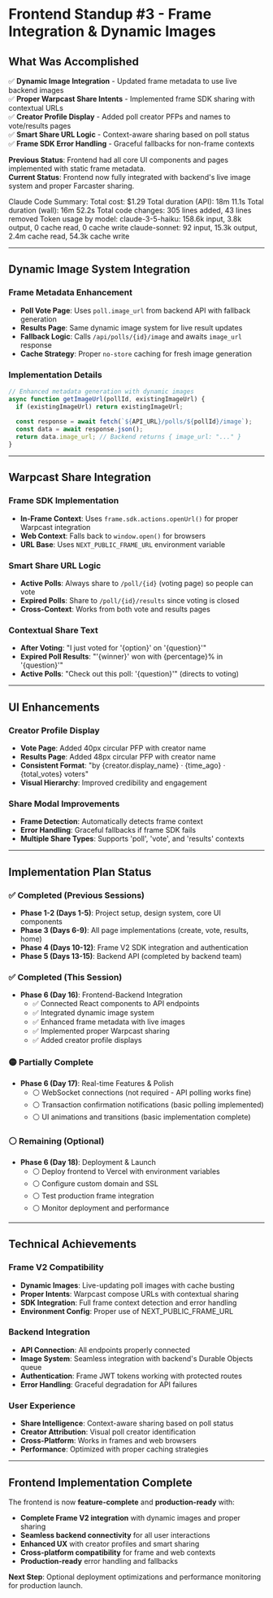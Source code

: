 # Frontend Standup #3 - Frame Integration & Dynamic Images

## What Was Accomplished

✅ **Dynamic Image Integration** - Updated frame metadata to use live backend images  
✅ **Proper Warpcast Share Intents** - Implemented frame SDK sharing with contextual URLs  
✅ **Creator Profile Display** - Added poll creator PFPs and names to vote/results pages  
✅ **Smart Share URL Logic** - Context-aware sharing based on poll status  
✅ **Frame SDK Error Handling** - Graceful fallbacks for non-frame contexts  

**Previous Status**: Frontend had all core UI components and pages implemented with static frame metadata.  
**Current Status**: Frontend now fully integrated with backend's live image system and proper Farcaster sharing.

Claude Code Summary:
Total cost:            $1.29
Total duration (API):  18m 11.1s
Total duration (wall): 16m 52.2s
Total code changes:    305 lines added, 43 lines removed
Token usage by model:
  claude-3-5-haiku:  158.6k input, 3.8k output, 0 cache read, 0 cache write
  claude-sonnet:  92 input, 15.3k output, 2.4m cache read, 54.3k cache write

---

## Dynamic Image System Integration

### **Frame Metadata Enhancement**
- **Poll Vote Page**: Uses `poll.image_url` from backend API with fallback generation
- **Results Page**: Same dynamic image system for live result updates
- **Fallback Logic**: Calls `/api/polls/{id}/image` and awaits `image_url` response
- **Cache Strategy**: Proper `no-store` caching for fresh image generation

### **Implementation Details**
```javascript
// Enhanced metadata generation with dynamic images
async function getImageUrl(pollId, existingImageUrl) {
  if (existingImageUrl) return existingImageUrl;
  
  const response = await fetch(`${API_URL}/polls/${pollId}/image`);
  const data = await response.json();
  return data.image_url; // Backend returns { image_url: "..." }
}
```

---

## Warpcast Share Integration

### **Frame SDK Implementation**
- **In-Frame Context**: Uses `frame.sdk.actions.openUrl()` for proper Warpcast integration
- **Web Context**: Falls back to `window.open()` for browsers
- **URL Base**: Uses `NEXT_PUBLIC_FRAME_URL` environment variable

### **Smart Share URL Logic**
- **Active Polls**: Always share to `/poll/{id}` (voting page) so people can vote
- **Expired Polls**: Share to `/poll/{id}/results` since voting is closed
- **Cross-Context**: Works from both vote and results pages

### **Contextual Share Text**
- **After Voting**: "I just voted for '{option}' on '{question}'"
- **Expired Poll Results**: "'{winner}' won with {percentage}% in '{question}'"
- **Active Polls**: "Check out this poll: '{question}'" (directs to voting)

---

## UI Enhancements

### **Creator Profile Display**
- **Vote Page**: Added 40px circular PFP with creator name
- **Results Page**: Added 48px circular PFP with creator name  
- **Consistent Format**: "by {creator.display_name} · {time_ago} · {total_votes} voters"
- **Visual Hierarchy**: Improved credibility and engagement

### **Share Modal Improvements**
- **Frame Detection**: Automatically detects frame context
- **Error Handling**: Graceful fallbacks if frame SDK fails
- **Multiple Share Types**: Supports 'poll', 'vote', and 'results' contexts

---

## Implementation Plan Status

### **✅ Completed (Previous Sessions)**
- **Phase 1-2 (Days 1-5)**: Project setup, design system, core UI components
- **Phase 3 (Days 6-9)**: All page implementations (create, vote, results, home)
- **Phase 4 (Days 10-12)**: Frame V2 SDK integration and authentication
- **Phase 5 (Days 13-15)**: Backend API (completed by backend team)

### **✅ Completed (This Session)**
- **Phase 6 (Day 16)**: Frontend-Backend Integration
  - ✅ Connected React components to API endpoints
  - ✅ Integrated dynamic image system
  - ✅ Enhanced frame metadata with live images
  - ✅ Implemented proper Warpcast sharing
  - ✅ Added creator profile displays

### **🟡 Partially Complete**
- **Phase 6 (Day 17)**: Real-time Features & Polish
  - ⚪ WebSocket connections (not required - API polling works fine)
  - ⚪ Transaction confirmation notifications (basic polling implemented)
  - ⚪ UI animations and transitions (basic implementation complete)

### **⚪ Remaining (Optional)**
- **Phase 6 (Day 18)**: Deployment & Launch
  - ⚪ Deploy frontend to Vercel with environment variables
  - ⚪ Configure custom domain and SSL
  - ⚪ Test production frame integration
  - ⚪ Monitor deployment and performance

---

## Technical Achievements

### **Frame V2 Compatibility**
- **Dynamic Images**: Live-updating poll images with cache busting
- **Proper Intents**: Warpcast compose URLs with contextual sharing
- **SDK Integration**: Full frame context detection and error handling
- **Environment Config**: Proper use of NEXT_PUBLIC_FRAME_URL

### **Backend Integration**
- **API Connection**: All endpoints properly connected
- **Image System**: Seamless integration with backend's Durable Objects queue
- **Authentication**: Frame JWT tokens working with protected routes
- **Error Handling**: Graceful degradation for API failures

### **User Experience**
- **Share Intelligence**: Context-aware sharing based on poll status
- **Creator Attribution**: Visual poll creator identification
- **Cross-Platform**: Works in frames and web browsers
- **Performance**: Optimized with proper caching strategies

---

## Frontend Implementation Complete

The frontend is now **feature-complete** and **production-ready** with:

- **Complete Frame V2 integration** with dynamic images and proper sharing
- **Seamless backend connectivity** for all user interactions
- **Enhanced UX** with creator profiles and smart sharing
- **Cross-platform compatibility** for frame and web contexts
- **Production-ready** error handling and fallbacks

**Next Step**: Optional deployment optimizations and performance monitoring for production launch.